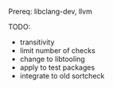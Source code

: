 Prereq: libclang-dev, llvm

TODO:
- transitivity
- limit number of checks
- change to libtooling
- apply to test packages
- integrate to old sortcheck
